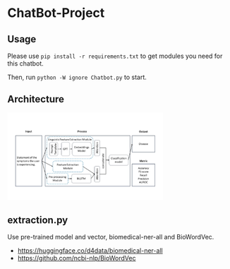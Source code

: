 # ChatBot-Project

## Usage
Please use `pip install -r requirements.txt` to get modules you need for this chatbot.

Then, run `python -W ignore Chatbot.py` to start.

## Architecture
<img src="https://github.com/YiHsiu7893/ChatBot-Project/blob/main/images/architecture.jpg" width=70% height=70%>


## extraction.py
Use pre-trained model and vector, biomedical-ner-all and BioWordVec.
* https://huggingface.co/d4data/biomedical-ner-all
* https://github.com/ncbi-nlp/BioWordVec
